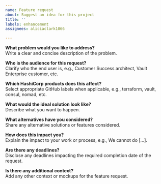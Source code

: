 ```yaml
---
name: Feature request
about: Suggest an idea for this project
title: ''
labels: enhancement
assignees: aliciaclark1066

---
```


**What problem would you like to address?**  
Write a clear and concise description of the problem.

**Who is the audience for this request?**  
Clarify who the end user is, e.g., Customer Success architect, Vault Enterprise customer, etc.

**Which HashiCorp products does this affect?**  
Select appropriate GitHub labels when applicable, e.g., terraform, vault, consul, nomad, etc.

**What would the ideal solution look like?**  
Describe what you want to happen.

**What alternatives have you considered?**  
Share any alternative solutions or features considered.

**How does this impact you?**  
Explain the impact to your work or process, e.g., We cannot do [...].

**Are there any deadlines?**  
Disclose any deadlines impacting the required completion date of the request.

**Is there any additional context?**  
Add any other context or mockups for the feature request.
